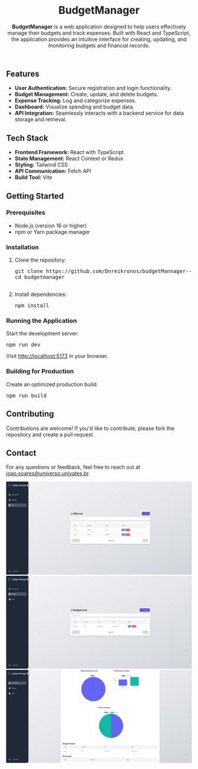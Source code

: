 <!DOCTYPE html>
<html lang="en">
<head>
    <meta charset="UTF-8">
    <meta name="viewport" content="width=device-width, initial-scale=1.0">
</head>
<body>
    <header>
        <h1>BudgetManager</h1>
        <p><strong>BudgetManager</strong> is a web application designed to help users effectively manage their budgets and track expenses. Built with React and TypeScript, the application provides an intuitive interface for creating, updating, and monitoring budgets and financial records.</p>
    </header>

<section>
        <h2>Features</h2>
        <ul>
            <li><strong>User Authentication:</strong> Secure registration and login functionality.</li>
            <li><strong>Budget Management:</strong> Create, update, and delete budgets.</li>
            <li><strong>Expense Tracking:</strong> Log and categorize expenses.</li>
            <li><strong>Dashboard:</strong> Visualize spending and budget data.</li>
            <li><strong>API Integration:</strong> Seamlessly interacts with a backend service for data storage and retrieval.</li>
        </ul>
    </section>

<section>
        <h2>Tech Stack</h2>
        <ul>
            <li><strong>Frontend Framework:</strong> React with TypeScript</li>
            <li><strong>State Management:</strong> React Context or Redux</li>
            <li><strong>Styling:</strong> Tailwind CSS</li>
            <li><strong>API Communication:</strong> Fetch API</li>
            <li><strong>Build Tool:</strong> Vite</li>
        </ul>
    </section>

<section>
        <h2>Getting Started</h2>

<h3>Prerequisites</h3>
        <ul>
            <li>Node.js (version 16 or higher)</li>
            <li>npm or Yarn package manager</li>
        </ul>

<h3>Installation</h3>
        <ol>
            <li>
                Clone the repository:
                <pre>
git clone https://github.com/Dnreikronos/budgetMannager---Front.git
cd budgetmanager
                </pre>
            </li>
            <li>
                Install dependencies:
                <pre>npm install</pre>
            </li>
        </ol>

<h3>Running the Application</h3>
        <p>Start the development server:</p>
        <pre>npm run dev</pre>
        <p>Visit <a href="http://localhost:5173" target="_blank">http://localhost:5173</a> in your browser.</p>

<h3>Building for Production</h3>
        <p>Create an optimized production build:</p>
        <pre>npm run build</pre>
    </section>
    <section>
        <h2>Contributing</h2>
        <p>Contributions are welcome! If you'd like to contribute, please fork the repository and create a pull request.</p>
    </section>

<section>
        <h2>Contact</h2>
        <p>For any questions or feedback, feel free to reach out at <a href="mailto:joao.soares@universo.univates.br">joao.soares@universo.univates.br</a>.</p>
    </section>
</body>

<img src="./budgetMannager/src/assets/bills_screen.png" alt="Bills Screen">
<img src="./budgetMannager/src/assets/budget_screen.png" alt="Budget Screen">
<img src="./budgetMannager/src/assets/dashboard_screen.png" alt="Dashboard Screen">
</html>

